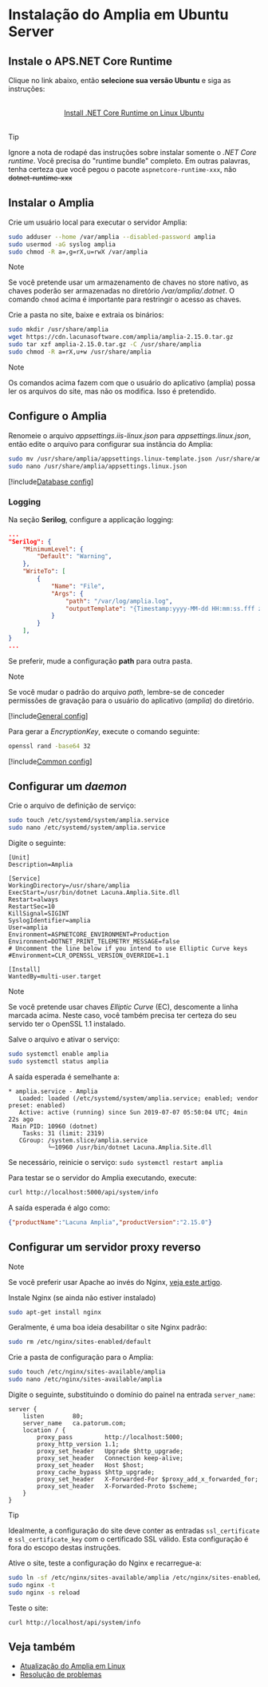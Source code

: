 ﻿# Instalação do Amplia em Ubuntu Server

<!-- https://docs.microsoft.com/en-us/aspnet/core/host-and-deploy/linux-nginx?view=aspnetcore-2.2 -->

## Instale o APS.NET Core Runtime

Clique no link abaixo, então **selecione sua versão Ubuntu** e siga as instruções:

<br />
<center>
<a href="https://dotnet.microsoft.com/download/linux-package-manager/ubuntu18-04/runtime-current" target="_blank">Install .NET Core Runtime on Linux Ubuntu</a>
</center>
<br />

> [!TIP]
> Ignore a nota de rodapé das instruções sobre instalar somente o *.NET Core runtime*. Você precisa do "runtime bundle" completo. Em outras palavras, tenha certeza que você pegou o pacote
`aspnetcore-runtime-xxx`, não ~~dotnet-runtime-xxx~~

## Instalar o Amplia

Crie um usuário local para executar o servidor Amplia:

```sh
sudo adduser --home /var/amplia --disabled-password amplia
sudo usermod -aG syslog amplia
sudo chmod -R a=,g=rX,u=rwX /var/amplia
```

> [!NOTE]
> Se você pretende usar um armazenamento de chaves no store nativo, as chaves poderão ser armazenadas no diretório */var/amplia/.dotnet*. O comando `chmod` acima é importante para
restringir o acesso as chaves.

Crie a pasta no site, baixe e extraia os binários:

```sh
sudo mkdir /usr/share/amplia
wget https://cdn.lacunasoftware.com/amplia/amplia-2.15.0.tar.gz
sudo tar xzf amplia-2.15.0.tar.gz -C /usr/share/amplia
sudo chmod -R a=rX,u+w /usr/share/amplia
```

> [!NOTE]
> Os comandos acima fazem com que o usuário do aplicativo (amplia) possa ler os arquivos do site, mas não os modifica. Isso é pretendido. 

## Configure o Amplia

Renomeie o arquivo *appsettings.iis-linux.json* para *appsettings.linux.json*, então edite o arquivo para configurar sua instância do Amplia:

```sh
sudo mv /usr/share/amplia/appsettings.linux-template.json /usr/share/amplia/appsettings.linux.json
sudo nano /usr/share/amplia/appsettings.linux.json
```

[!include[Database config](../includes/general-config.md)]

### Logging

Na seção **Serilog**, configure a applicação logging:

```json
...
"Serilog": {
	"MinimumLevel": {
		"Default": "Warning",
	},
	"WriteTo": [
		{
			"Name": "File",
			"Args": {
				"path": "/var/log/amplia.log",
				"outputTemplate": "{Timestamp:yyyy-MM-dd HH:mm:ss.fff zzz} [{Level:u3}] [{SourceContext}] {Message:lj}{NewLine}{Exception}",
			}
		}
	],
}
...
```

Se preferir, mude a configuração **path** para outra pasta.

> [!NOTE]
> Se você mudar o padrão do arquivo *path*, lembre-se de conceder permissões de gravação para o usuário do aplicativo (*amplia*) do diretório.

[!include[General config](../includes/general-config.md)]

<a name="encryption-key-generation" />

Para gerar a *EncryptionKey*, execute o comando seguinte:

```sh
openssl rand -base64 32
```

[!include[Common config](../includes/common-config.md)]

## Configurar um *daemon*

Crie o arquivo de definição de serviço:

```sh
sudo touch /etc/systemd/system/amplia.service
sudo nano /etc/systemd/system/amplia.service
```
Digite o seguinte:

```
[Unit]
Description=Amplia

[Service]
WorkingDirectory=/usr/share/amplia
ExecStart=/usr/bin/dotnet Lacuna.Amplia.Site.dll
Restart=always
RestartSec=10
KillSignal=SIGINT
SyslogIdentifier=amplia
User=amplia
Environment=ASPNETCORE_ENVIRONMENT=Production
Environment=DOTNET_PRINT_TELEMETRY_MESSAGE=false
# Uncomment the line below if you intend to use Elliptic Curve keys
#Environment=CLR_OPENSSL_VERSION_OVERRIDE=1.1

[Install]
WantedBy=multi-user.target
```

> [!NOTE]
> Se você pretende usar chaves *Elliptic Curve* (EC), descomente a linha marcada acima. Neste caso, você também precisa ter certeza do seu servido ter o OpenSSL 1.1 instalado.

Salve o arquivo e ativar o serviço:

```sh
sudo systemctl enable amplia
sudo systemctl status amplia
```

A saída esperada é semelhante a:

```
* amplia.service - Amplia
   Loaded: loaded (/etc/systemd/system/amplia.service; enabled; vendor preset: enabled)
   Active: active (running) since Sun 2019-07-07 05:50:04 UTC; 4min 22s ago
 Main PID: 10960 (dotnet)
    Tasks: 31 (limit: 2319)
   CGroup: /system.slice/amplia.service
           └─10960 /usr/bin/dotnet Lacuna.Amplia.Site.dll
```

Se necessário, reinicie o serviço: `sudo systemctl restart amplia`

Para testar se o servidor do Amplia executando, execute:

```sh
curl http://localhost:5000/api/system/info
```

A saída esperada é algo como:

```json
{"productName":"Lacuna Amplia","productVersion":"2.15.0"}
```

## Configurar um servidor proxy reverso

> [!NOTE]
> Se você preferir usar Apache ao invés do Nginx,  [veja este artigo](https://docs.microsoft.com/en-us/aspnet/core/host-and-deploy/linux-apache?view=aspnetcore-2.2#configure-apache).

Instale Nginx (se ainda não estiver instalado)

```sh
sudo apt-get install nginx
```

Geralmente, é uma boa ideia desabilitar o site Nginx padrão:

```sh
sudo rm /etc/nginx/sites-enabled/default
```

Crie a pasta de configuração para o Amplia:

```sh
sudo touch /etc/nginx/sites-available/amplia
sudo nano /etc/nginx/sites-available/amplia
```

Digite o seguinte, substituindo o domínio do painel na entrada `server_name`:

```nginx
server {
    listen        80;
    server_name   ca.patorum.com;
    location / {
        proxy_pass         http://localhost:5000;
        proxy_http_version 1.1;
        proxy_set_header   Upgrade $http_upgrade;
        proxy_set_header   Connection keep-alive;
        proxy_set_header   Host $host;
        proxy_cache_bypass $http_upgrade;
        proxy_set_header   X-Forwarded-For $proxy_add_x_forwarded_for;
        proxy_set_header   X-Forwarded-Proto $scheme;
    }
}
```

> [!TIP]
> Idealmente, a configuração do site deve conter as entradas `ssl_certificate` e `ssl_certificate_key` com o certificado SSL válido. Esta configuração é fora do escopo destas
instruções.

Ative o site, teste a configuração do Nginx e recarregue-a:

```sh
sudo ln -sf /etc/nginx/sites-available/amplia /etc/nginx/sites-enabled/amplia
sudo nginx -t
sudo nginx -s reload
```

Teste o site:

```
curl http://localhost/api/system/info
```

## Veja também

* [Atualização do Amplia em Linux](update.md)
* [Resolução de problemas](troubleshoot/index.md)
